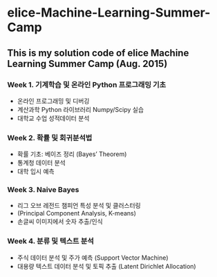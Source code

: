 # elice-Machine-Learning-Summer-Camp

## This is my solution code of elice Machine Learning Summer Camp (Aug. 2015)

### Week 1. 기계학습 및 온라인 Python 프로그래밍 기초
- 온라인 프로그래밍 및 디버깅
- 계산과학 Python 라이브러리 Numpy/Scipy 실습
- 대학교 수업 성적데이터 분석

### Week 2. 확률 및 회귀분석법
- 확률 기초: 베이즈 정리 (Bayes’ Theorem)
- 통계청 데이터 분석
- 대학 입시 예측

### Week 3. Naive Bayes
- 리그 오브 레전드 챔피언 특성 분석 및 클러스터링 
- (Principal Component Analysis, K-means)
- 손글씨 이미지에서 숫자 추출/인식

### Week 4. 분류 및 텍스트 분석
- 주식 데이터 분석 및 주가 예측 (Support Vector Machine)
- 대용량 텍스트 데이터 분석 및 토픽 추출 (Latent Dirichlet Allocation)
